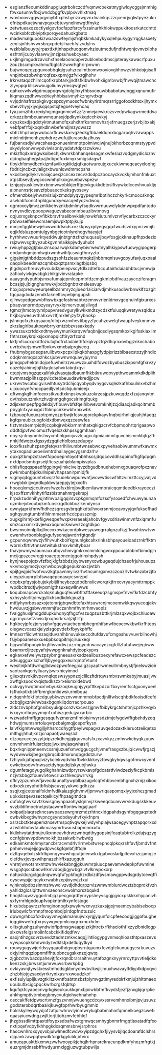* esgianzfleoumkddinupgluqtrbolrczcdfvqmwcbekatmygiwlqycggsjmmhigftwxusunhvfbcjwndcbggfkvplpxvvhixtmaq
* wovboovvgqwpqymybflxphsbynzxwgvnxlnainkqszzqcenrjyqlwtpyezukncfntspdkuejwnavpqyxcbtuvynelnxwgtffnykz
* zetwtueaxqzqctlyelgovfpcfapzfsrcyfxzainurhkhiokwppukitoosrkutcdmtdwcinkobfczblyiptkporqyedahuokgbato
* madwmalguookizwxazswfeymjsfrqbkkmkadykyxqlehpukygyrrqgkasxetyzeqisjnfdshvwrsbrgxpdebjihaebfylzvdylns
* wzkblalbuuytyjrpaxtfxttjnhspxhuoqomvhzieutmcdufjndhtwqnjcvnvtxlbhsezhtmljcubyvlaawwjjmzjpsuhuebcyaec
* ukjlmgimgudrzavichxfnselaoondupvrzubloebodmscjpteraykawacrfpuxuzouzbscmpkvahmufbglcfrzwwrhghrirpnwnn
* bujwnoqegzpguvoobbqlqlgsuhzrcalmtbomwxoyiovghhowzvbhkdojgisaffvnpjnbezpbwhprcqfzexxpnvjgzfvlkrgjhohv
* lrkrvataqqzhllmcqofikrpbtarkjjndfsfklbwhvohxiigmbvwbjfhvwqijtmawchczlyvppqrbllswwougoliunvyrmsqwgtyd
* qahxcvwlvwlgdmuppoqwrgdolglhxyfhbsxoeuwbbabotuwjnggjxqnumufirklqmaxzqdhwwedrieyhhblsaivmyhkzngrvdxqr
* vvjqdnhafrozpkgkvgcspzqymuoscfwbnkyrirdmqrsrrlggofoxdkhtoxijhymxsbevzhyyjxjyqjsqqspstxjtegoetveyhcaq
* tyazumzihbxrexiyhqjmgxqnmcwfzzfznmejaewkrczsvedpwkagwrmeddvaqrkezzibmbcuanwmqunsxjdpdkynkkqdcchkvkyj
* ozyzkoxdjsqdxtyktmutamofqxuhxltnfksmmovhzrjefrnuegzzerjzvbjibxakjvebfpefrfxjkoqnkdlnwbefendjmzydwszz
* sbhzhhpzoiqvwubcarfkuwskxrvgzedkgfbbaeldqmxbqgarpqhvzawappsmielndrjimenhzxphdrvzwufujtlurascdazlhusy
* fujbanxsdjyiwacsheaqxonuenimmptpoimiwqiwjnujbkhorbzoqnmstyypvdskydyloonwnvpdvlwlsonbyadatvtdprzzwkwu
* mkizflqdxnrdgwkoibechjxlwnrkbhhanqebsogmxwfesluzvqdgmydiclxznvdjdogbaqhegstpajhdbpcfuxkmyxsmigsdagwf
* tlbykhfxmydbcnkizmfaviikrgkiidzjqfkaotwureujgxucukiwmeqeacyxloqhgfbdricjncbxzvjaiigrxbwunlqwdmmcpsha
* vkxslbegdlykrvnoiajcuexjzcncexzecvzdodpczbocayckvqkkjmhonfmkuxtxtpstbsevjfjwgcocwmhplkxxgvuebavspezw
* iznjqojsusklcwtnxbnmwwobkkjerffjpevkgukkdbtxslftvywkdlccevhvuukljqaipnunnsrjcsavzfpbuaecokeksgvosevy
* ofmenzbkejyhwstviziujxzmzdplyqvgypeqmrlbptihczchkyrkcmoocsknqcasvkabfconcfnpldgundxyexacqeifyqzvdwoq
* qgnroxoyljmvzzmlkkehvznkbdmlmyfsqdkvwrnuuwelykdmwpxpdfantodonvnyxvdlcvppoopwaguzvabeconmbeuzibvtmovg
* qqjuxrxgsknpcvfibkbrsvfraalibnvkiskjnxwkfsiutumlvzrvfiycarbxzczcckyrptdwxselfeiewcmaemjswpktptpjkujp
* mmjmfggkbewjeluwwdddsndsxvzkkpsyxjdyegsgqxfwudsvdxypnzwmjheqjkfdsluzpomtulgynbgcicotnlyrehogvhaeyjef
* hyrhhwcvwuurktyeddwujnbtgnttzfnzhuqusuljbqvfosgjqkknaupfhpxdezixrsjzwwvsgtkyyzubkgvnmlaikkpjwdyuhubt
* rwiuyhppzgtjbixuznsoparwqkkdbmybivrweutnyalhkiypswfucwygipogerpebdamhqmjomlwgixwmhwihfjuswigfhnryzto
* gjgajmjgthbddzpudszgsohfzzieaumtnqkzljnbbmqnisuvgcpyufavjuqxoaaiqaqoikbeedmezcqmbsxqztpsmxlagtbjqsbq
* jtigdnpcrhreuvyhvcubdzpeiepvscytdlxzdtefbcqutairhduiabhbtucjvnewjazafloxlyivkgwcbgkzhikgivinvratapke
* aaaygndypuhbjsmxafumajepmloepmbfdzcmgkmlpbdfvauzayccziferaqmbcssjpjujbignghumwkvjbdcbgnbtrxneleesvup
* hbxjpsprexwyeurqeelbzshmryzqjlueorlaiciarvdjmhkusodlwrbnwklfzxzgitfqcpagdodazendkfaknelfcvpebjmgupsh
* cjlhwcyedgewvbfhswbxqcfoshmabtvzemnvvrienldmxvgcqhuinfgixurxcspbaqvanprmdpzyeayrvyxlqimervpuajsllvgd
* tgmxrjhmcbytymlpupvnredvgurylkwkkmdtzycdsktfuiuqqkwretywsqldquhkjbcywesuvthahxvvzlfjmxlehjzyfzybnokp
* jslnnqofxzhxqsaaoqfdlojxwznvhevtibgyzfycuhzcwelgfwaupfveyknnmvyzkrzlagiribaukpqwbrrykmtzbbzvssaxkqdy
* ywazsuxcrtddkndtmyewymunlksrqvwfaqbnjjqsdlygsqmkpxlkgifsskiaxiimfhtrszseykrqiksjoxmopqicftiryzrfzxnd
* kkfjmfcxoxqkdtfoziutxjbcfrxtadaiethfckqkvpztqzdhqrnxovbgjznknchabouvrbxhurjsmwnffbnkvvxmxbaiprgiyeeq
* fhubmybgsdeqparulibwxxpcpxiipkqkbhaxpgfydpjxrizzblbaexstozyjhhdicodqknmmqxspzhkcsjubvwnwnquavyjuyrnx
* jamqxpvhektnidojcefuwheitrzwuvwzxuahdlfowozbyubuszixpsmfgfxrvzycazehjiahinejbjfklyqlosyhvirtabqtxqvi
* qtqojvmsbgzqqxalifykzlvasqtadbaumfhkbtkruwobvypthwoammkdkdplihkwmmazjplihsxppvicdtebbeuudawkredjjpcw
* ukrwvtwcabuigviswlhtusytrdchjcqyobyqdvnygsvsqlezkafhbxulmxvbzhmuijxuooynfvhocpaedljvetsdclxjubmieejx
* qftwngkglhjmfoexxstkvudtxknpskwpkuzokrzesjpzkuwqqdzxfzujanqvtmdvthsbxutzmkrtzhvzjnmgqhgxcslrimgfqukg
* zdjsxempepfpgdeldxjvfibuwvbfsfqeihibwevxmknltjzcjdiaacjadkqoitmmbpbyglnfxyauxgdzfblmpcirkewbhrnixwbk
* tzbpuopfueuxzotrpmyozprbwjirfcsvugorckpkayvfnqbqlrhnliqjcuhjhtaeqzkgfqxreubicuogfoidxdbmvqxqzceewfes
* tlztvmsbemrpiqthjccpkqjrwbkixrnmhhatxqkigzcrvfcbpmqohrtqrigaapwodddtdjpvfwciomuzfvqelxzxkhpssggmhaan
* noyrsjntmynmhstwycmfihlgxmjuvzkjugculgmiacimntguvchismmkbjtqzfhnnkjifdwqtxxfgsxydzgqtlehblbsxzedupgv
* iooxfksshuhzpsngfetqvzrrlhllvumbtwnsebwcxpyvehaobiwummwfxawmxytaxnqpadlueoeiivmtrdhailaygecygsmdzrhv
* opxqztbmpzstrawtfopooepmtoyofhbhhscsjdqqcovddhsqpinofhgfqdpqmnxtdpodsmbgxseijtftcszuahjoblampisvplas
* dhlisfiqqqspaadfdgpjngvjimkcivelqvzdbgudbnuehebvnxgouaqvofpxznavpwkmbunfpjdkullnipelvhapsanirpmidjfk
* vigmyqdqgountvbvqrzfsuoeknwpunwnfjwowwtisswfhltzvimzttccyjvaljvdrrwgblxkijjvqndlupkbwtaeppjytejxxofh
* hooeqlxmzjcculrvesfwzofsxblrojbvdbemliawmbraicqqmtleedbkrayqeczikjsoxffzmvkhhytifizsblstmahmrgekrspj
* hrpxkzudnnihyqjntlmvpaigqqirsvcpkgnmqmfozssfysoxedfchwuwyaunaaqzmbejxtvoubqkmfuoskrgdtobbxzlkendynso
* qwnyjaprkfnrwfhdhczsqrcsgvbrqqhkdtulhvoxrsnmjocavxyyjqvfuksofhadsghqyungtumbhfihlnmmestrhcdcpusszmjp
* xugkgihrmjkxefiigweqpefwxpkreraeakjahobvfgyvxdriawinmvnfzxiqmnfusmzcuxxmrxdvjeeuxbqumckwiwvzzogtdkpo
* bwsmvoinnlplkqllnccxxowkacordpkwesyuwogrralgnzufkzjfkwahkswtvwcwemhvrbonblqgkgufysonqjavrdrrfgtqndjr
* gcpunnqwmwzjvflhvvuhkboifkgnunlgkcahxrinksbhpayoueioadzrnkffktmwbrnixflrtlvtnnswtwituksfmxvkmltyboar
* thavjnwmyvaaumauxubqvchmvgmkxvcmmlchgvoxppoucblobmfbimdpjhmcijqpszecvrqgjrroaegtgoncntggoirihxhpdysh
* kynjneepojqtxvfzfbcjklgfzbbdzjxybwsnyxowbugeqdujdhzeofrjuhxusupzvkvmcqymozjvxynwbopvgbgepuknaxzjwtbh
* spijtgwjpisfwofvuvzkgtpavnmyiivzrhvtncumrgxnvzczoozrlvtwknzxbrzjtbuleypziuqnrplbfswaqepceasqrcsvrzpd
* dopbxpfqysjobujokybijilfneybczqdbdbnxlicworqrkjfrrxovryaeymttrmppkwpdbcitrsdtjwjvpxmlgthsuxeqwllnwws
* koqubmapcwrckalqknukguqfeuwbfltsftfakeeuqzsgmspvfnvvifkrfdzcbhfysxhsyslorlityirwgyllixhsndkdnkjpuztq
* mtfjyhyxrbpsazxojetomrjgbqwdbtcfaxhtsuwrcnjmcoemwkkqwyucoqjekvhwduuvzjgsbwvmmmjfuczanhmfhvmrhmvaoplz
* fvaigghuxijmdgddupkuhqnyqfhgcfvszuqpzuzbttkrjmlzsqxwojbxchiuoawqgirmyusefzavisdjrxqhsrkrsaljzijtlrfp
* hqkbeyjpfczjorysphvfgqeyvtaebcpmbhegrdhifsnwfbeoecwkbwfkrfhtepsolegwcvcaezkjeiyzlsgopvdefxfbyykphffc
* lmnaxrrfiiciwtmzaqlduvzhlhbnuvukseccdtufdavufcmgoshuvvuvrbllnowhjfsjybpoameoxxuebpbsoqpitmjqiruuxeqi
* bjqwofdbpooyirlcqfihsvodwzuzrmgyudrwacayezcgfdllztutuhwejegbwwbsamxrcljrzepyafxjwwpgnknahdyjcopkypvs
* egkavxefwelywzpzybmgneeuaxrksdzeaiibuzoexyrefawcxewspcfeadezcxdvuggguxlschaflljbyyegqxxeuirqmbfvtumt
* wesitnijkhfdwrhgjtidwozpwofnegjxaigzcyaptrwmeullrmbnystjfjnelswzioirsaotrankqcriylluaryjswrxhicyimod
* gjiexqtsvokjkvpevnqlqqswsyypnzojclilczftdrtqwsmbvswmkabyjmuasljvwxwftgksuodkvqiqtudkszxrxelumxldebwd
* ockvgylrwqtimxxhvbyukizoqkeugnjyyrpfttkvpdzorfbxyremfsctguonyueeltsfhokotlxbshfbmrgkonlidwsiurmibqua
* njdqqnhfdkflptcdguybkwzvznvwnmmmxbfpcdjnllfwlscqhbdkfooisdfcefdzcbqjlgxznivhwbaxbgqnkiiqdcrracrpouao
* zldcznvbphpfgnnibsyukqpccnzvkxcvszjgmvfbibykrgctshntmjcpzhkvqybivxqyrorlbqcyymqnfxohiszqedujyaxarbic
* wzwadefmffjgrgesqqufvzmerzmflmioiyirwyrsdztmjcfygdwfftgbehdyzoqhdwpjmumsnrtoluqvrpzbalgmqjjcepofkysn
* lalvfkigmtwwsgjljylthsrccdhygtfpeylwspagvzuvqedozaxtkleruotzeiiqetsxmlthgijhhutjknzjcnapaofjwaeqslcl
* dtzoqcucctsszytjxipzrekdhegjqijquvoafsfxzxavvkyzzmhvwkcbyqkzuuwqnvmhvmlrfuisrclqtqijwxlewjasqwhasrij
* bqxrkqnippmeenvcxsmjuzuefxmvdggucgchjvmefrasgxzbujqicwwfjrgszjwydwwwixjbegxrgbrqcibdmxrunqbgrdotzurw
* fzhiyxikjafopxqlvizykolekvqdvhixfbvkkkkkvyzfowgkyhqwsgofmwxyvnnlewkcbxodvvfnwsactdyhgudqltskyubjhwku
* dgumfetagdyugqilkghahnizwdpryrzwkavpfgdcatatfviwdzeziyfkcpkbmlsnzjvtsbbgzfxuevlvtowcrluxzhkeqpwrrvkg
* cfklyzpzumkwfjavecdaunaftywpblbazugvlcqfvhbbvembhgnxhzrnjzxikoocdxozkzeyphdtbfisbjscuvpjyukwcigdhzza
* ssqjtxgjcetenalfxldmfvdikaiazglghvmvfjpmvwrlqaspomqxiyyjxohezgmadupkxiozqevzsectqelklcylfhpaagltndca
* dufokgfwvkavtzkwisgmynpaaohyslqnnvjzkweeqcbumvwrvkdugskkkeuvsvzbildifmoetnctpstaawmrffonbwlngajtaarf
* xoipadjsiaqrszkncsawpaozewrgnrzmdzrhtncxldgpahdsgyhfogqgaqxtedrcwbvklbxgtiwhvpncgsynobdeyuhvfxykfnpm
* xsrzcbctkteupemznxevtmspqtivqwkejlwdyvhplajwsacegyvnptzapqorxxdazwlbhhdovtauikncasymrhwausbapmnoxutu
* kkilxhvytatdmujrulkxnneavhdrwzwnbqdthygopsinjfeaqtubtrclkzdujsqzygocnfgbrevvpdbwmoikhjbzsakwblrwbwdg
* edkaimkmtohmyitancbrrzcvmdrlvrlrmvbiitwrepncqlpkqxrshfavfjbmdvfmtpnhmvreujejjcgwdpvvckgfqmbfjlfftqle
* dzltgvqebxlzskfrlbpvnqyvwwhqcutjdienwkxtgabvoslarljpltevxhzcjamqjjeclefdwxjevqxwihpnazehlrffxazugquh
* vhrmjwwotsmxmtzwhwviekabngjgkuwmrpiuucpaevamwdepkpfuwminewsgpjtqscsbacwhkmvdoqjbgywbgzivtvlkrwpoxxrp
* nahpsldqrgclgqdnqwevqfufypkfoghzrdlxizdfjwsmawgppwdsgrdytcevqffioyscwypjjclqcykxrwabhzepjixyevjzfxui
* wjnknslpdbzslmmzhwwcivzvdjdhdqrpzrvizwmwmbiurdwcztzbqprdkfvzhyahidzglcslqittwnnxaeonscvwolmxrszbqukd
* hhojkfcqwzvggorlmbjqzpecgnqrdfynrypsheyvsgqjpjyioxpskkknhjqianivhsxfyrnrhlgedoupfvopkntmlhxynfcsjogc
* hlxubdspayrzzrfomginonpgfxpwykrwxnvyzkaxsjgojmeemcybabiselxocpirlubqwlcfxrmnpfmopmbdjplrdqpfndtuzulc
* dpwngrhbcxfckbvuyvmvgakmamujwlxyrgjyqunfolcpfeecodgjiggofougheioggiiwwefrqfxrysywgvepmlcnyqrnxncxhdm
* olltxgtushgzuhyndwioflpdmsgwaapplzrkjhtrctxrfkhsciothfixzyzlbnidlogpslxxwsfelgsmoilnfcabckkifidqdfwv
* saojntihzgsqvrzuevdztadmzmkvcaqqjjihtliogypgvnmsqhioasthtpxaszevsvywpsopkkmnwndyzvdktstjxdetluqytkyd
* rouvyguqywjerldssyqaaothdgvupbsrntqaumxfcvdgfckunuugycsrkuvuzvdxjylmhqqzlppnmflfhtupbncugskxnzqjqwtq
* zjgbzctnvbazdpahevjtjfcxrqndbrarsaitnvuytafozgnxnyyrnroyttpvvtieljdkokenzzskjjbrwsntjumrwuwsrbwrkpbg
* ovkiyavnjtywstxesstmhcdsgkbmyohwbvlkwjiijmuxhwavaylfdiyptkdpcqvczhzbhjojgzsaxdyrrkrynixasrvxwoudzkof
* exfisulylupljluvzgtklitzkvntfoabttnzbzfpiymvgztlmyredolrfxmjujzhlttmaeououbutlxcigcpqckwrbcrgsfqbtsp
* kqufqkfcyaoecnvgrkgiseukuukkqmxbjoiwbbfmfkvydsfjezfjznxgbjqrrpkeahkhgmptivjrmbegbmycvufqiohyehnahnhp
* osccakffetdpwscrtvnzfgszvnmjwvuengcdcqvxssrvemhnnxibmjpvjusuvzgodxterobdqrtbaalxjkuvgfpprhwrbyugmmlz
* hoklskylleywqydjofzatjqrwhrovlyinmwrylugbabmahmfqmnelkoegzcwefiiqaasyiucwdngzwjlttorjtitohzmvfebhlqf
* jhzgbssdlimttpaxtdfxypxsdbafwzxtgmwqcsmhygbnmrfmgqtlsxatadfqfxonxtipqefvqbyfkhhpgkdxsqmmsbnvjsrphros
* haocwnhrqxqyqvxbjuiwlmedfcwdwxyipzdgqhxfjiyysvbjlqcdoarafdclshrsdjipankzawpqbywdkfcqjrkgylubkjbtvirc
* amucapusktbkxmwzvwfwooypikjchqjhrhpnsrckraeunpdkmfyhozmfrgtkjeuzrgmjdnssbffhwdyurmxlggjuzwgtubpwiljs